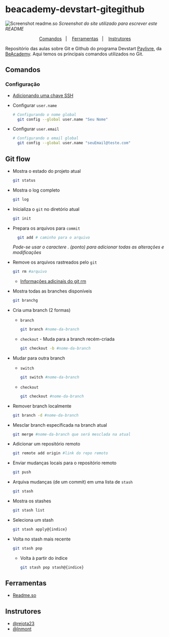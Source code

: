 
# beacademy-devstart-gitegithub

![Screenshot readme.so](https://i.imgur.com/LJyvOfD.png)
*Screenshot do site utilizado para escrever este README*
<p align="center">
  <a href="#comandos">Comandos</a>&nbsp;&nbsp;&nbsp;|&nbsp;&nbsp;&nbsp;
  <a href="#ferramentas">Ferramentas</a>&nbsp;&nbsp;&nbsp;|&nbsp;&nbsp;&nbsp;
  <a href="#instrutores">Instrutores</a>
</p>

Repositório das aulas sobre Git e Github do programa Devstart [Paylivre](https://www.paylivre.com/), da [BeAcademy](https://www.beacademy.com.br/).
Aqui temos os principais comandos utilizados no Git.

## Comandos

### Configuração

- [Adicionando uma chave SSH](https://docs.github.com/pt/authentication/connecting-to-github-with-ssh/generating-a-new-ssh-key-and-adding-it-to-the-ssh-agent)

- Configurar `user.name`

  ```bash
  # Configurando o nome global
    git config --global user.name "Seu Nome"
  ```

- Configurar `user.email`

  ```bash
  # Configurando o email global
    git config --global user.name "seuEmail@teste.com"
  ```

## Git flow

- Mostra o estado do projeto atual

  ```bash
  git status
  ```

- Mostra o log completo

  ```bash
  git log
  ```

- Inicializa o `git` no diretório atual

  ```bash
  git init
  ```

- Prepara os arquivos para `commit`

  ```bash
    git add # caminho para o arquivo
  ```

  *Pode-se usar o caractere . (ponto) para adicionar todas as alterações e modificações*

- Remove os arquivos rastreados pelo `git`

  ```bash
  git rm #arquivo
  ```

  - [Informações adicinais do git rm](https://www.atlassian.com/br/git/tutorials/undoing-changes/git-rm)

- Mostra todas as branches disponíveis

  ```bash
  git branchg
  ```

- Cria uma branch (2 formas)
  - `branch`

    ```bash
    git branch #nome-da-branch
    ```

  - `checkout` - Muda para a branch recém-criada

    ```bash
    git checkout -b #nome-da-branch
    ```

- Mudar para outra branch
  - `switch`

    ```bash
    git switch #nome-da-branch
    ```

  - `checkout`

    ```bash
    git checkout #nome-da-branch
    ```

- Remover branch localmente

  ```bash
  git branch -d #nome-da-branch
  ```

- Mesclar branch específicada na branch atual

  ```bash
  git merge #nome-da-branch que será mesclada na atual
  ```

- Adicionar um repositório remoto

  ```bash
  git remote add origin #link do repo remoto
  ```

- Enviar mudanças locais para o repositório remoto

  ```bash
  git push
  ```

- Arquiva mudanças (de um commit) em uma lista de `stash`

  ```bash
  git stash
  ```

- Mostra os stashes

  ```bash
  git stash list
  ```

- Seleciona um stash

  ```bash
  git stash apply@{indice}
  ```

- Volta no stash mais recente

  ```bash
  git stash pop
  ```

  - Volta à partir do índice

    ```bash
    git stash pop stash@{indice}
    ```

## Ferramentas

- [Readme.so](https://readme.so/)

## Instrutores

- [@rejota23](https://github.com/rejota23)
- [@lnmont](https://www.github.com/lnmont)
